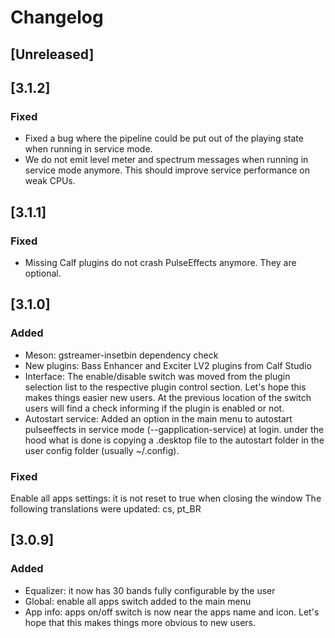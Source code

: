 # Changelog

## [Unreleased]

## [3.1.2]
### Fixed
- Fixed a bug where the pipeline could be put out of the playing state when
running in service mode.
- We do not emit level meter and spectrum messages when running in service mode
anymore. This should improve service performance on weak CPUs.

## [3.1.1]
### Fixed
- Missing Calf plugins do not crash PulseEffects anymore. They are optional.

## [3.1.0]
### Added
- Meson: gstreamer-insetbin dependency check
- New plugins: Bass Enhancer and Exciter LV2 plugins from Calf Studio
- Interface: The enable/disable switch was moved from the plugin selection list
to the  respective plugin control section. Let's hope this makes things easier
new users. At the previous location of the switch users will find a check
informing if the plugin is enabled or not.
- Autostart service: Added an option in the main menu to autostart pulseeffects
in service mode (--gapplication-service) at login. under the hood what is done
is copying a .desktop file to the autostart folder in the user config folder
(usually ~/.config).

### Fixed
Enable all apps settings: it is not reset to true when closing the window
The following translations were updated: cs, pt_BR

## [3.0.9]
### Added
- Equalizer: it now has 30 bands fully configurable by the user
- Global: enable all apps switch added to the main menu
- App info: apps on/off switch is now near the apps name and icon. Let's hope
that this makes things more obvious to new users.
